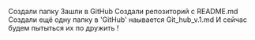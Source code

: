 Создали папку 
Зашли в GitHub
Создали репозиторий с README.md
Создали ещё одну папку в 'GitHub' наывается Git_hub_v.1.md
И сейчас будем пытыться их по дружить !

